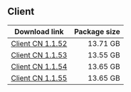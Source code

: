 ## Client

| Download link | Package size |
| ------------- | ------------:|
| [Client CN 1.1.52](https://bhrpg-prod.oss-accelerate.aliyuncs.com/client/beta/20230611100441_R5I25ddLe5kkx3MT/StarRail_1.1.52.zip) | 13.71 GB |
| [Client CN 1.1.53](https://bhrpg-prod.oss-accelerate.aliyuncs.com/client/beta/20230616110541_OJqE5SE8dUlQKL7q/StarRail_1.1.53.zip) | 13.55 GB |
| [Client CN 1.1.54](https://bhrpg-prod.oss-accelerate.aliyuncs.com/client/beta/20230625151040_Gh1LJFQLv7R7kk93/StarRail_1.1.54.zip) | 13.65 GB |
| [Client CN 1.1.55](https://bhrpg-prod.oss-accelerate.aliyuncs.com/client/beta/20230629152031_5RgttQ1mTRHlopFV/StarRail_1.1.55.zip) | 13.65 GB |


<!--
| Download link | Package size |
| ------------- | ------------:|
| [Client Android CN 1.1.52](https://bhrpg-prod.oss-accelerate.aliyuncs.com/client/beta/20230611100441_R5I25ddLe5kkx3MT/StarRail_1.1.52.apk) | 157.69 MB |
| [Client Android CN 1.1.53](https://bhrpg-prod.oss-accelerate.aliyuncs.com/client/beta/20230616110541_OJqE5SE8dUlQKL7q/StarRail_1.1.53.apk) | 157.77 MB |
| [Client Android CN 1.1.54](https://bhrpg-prod.oss-accelerate.aliyuncs.com/client/beta/20230625151040_Gh1LJFQLv7R7kk93/StarRail_1.1.54.apk) | 157.92 MB |
| [Client Android CN 1.1.55](https://bhrpg-prod.oss-accelerate.aliyuncs.com/client/beta/20230629152031_5RgttQ1mTRHlopFV/StarRail_1.1.55.apk) | 157.72 MB |
-->